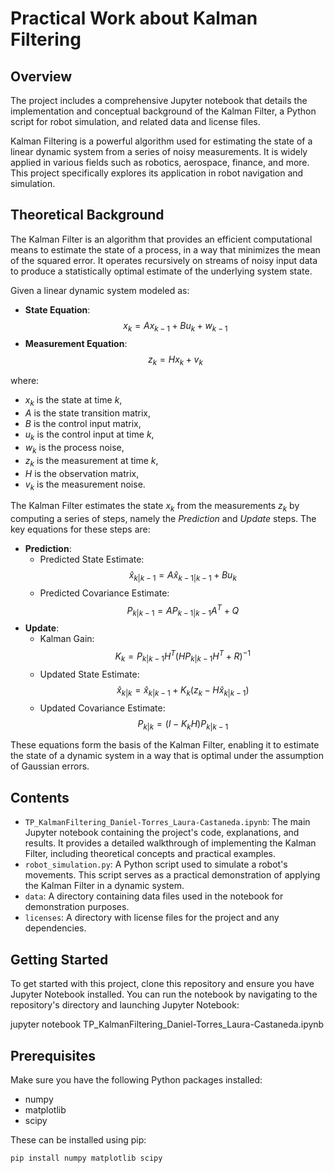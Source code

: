 # Practical Work about Kalman Filtering

## Overview
The project includes a comprehensive Jupyter notebook that details the implementation and conceptual background of the Kalman Filter, a Python script for robot simulation, and related data and license files.

Kalman Filtering is a powerful algorithm used for estimating the state of a linear dynamic system from a series of noisy measurements. It is widely applied in various fields such as robotics, aerospace, finance, and more. This project specifically explores its application in robot navigation and simulation.

## Theoretical Background
The Kalman Filter is an algorithm that provides an efficient computational means to estimate the state of a process, in a way that minimizes the mean of the squared error. It operates recursively on streams of noisy input data to produce a statistically optimal estimate of the underlying system state.

Given a linear dynamic system modeled as:

- **State Equation**: $$x_{k} = Ax_{k-1} + Bu_{k} + w_{k-1}$$
- **Measurement Equation**: $$z_{k} = Hx_{k} + v_{k}$$

where:
- $x_k$ is the state at time $k$,
- $A$ is the state transition matrix,
- $B$ is the control input matrix,
- $u_k$ is the control input at time $k$,
- $w_k$ is the process noise,
- $z_k$ is the measurement at time $k$,
- $H$ is the observation matrix,
- $v_k$ is the measurement noise.

The Kalman Filter estimates the state $x_k$ from the measurements $z_k$ by computing a series of steps, namely the *Prediction* and *Update* steps. The key equations for these steps are:

- **Prediction**:
    - Predicted State Estimate: $$\hat{x} _ {k|k-1} = A\hat{x} _ {k-1|k-1} + Bu_{k}$$
    - Predicted Covariance Estimate: $$P_{k|k-1} = AP_{k-1|k-1}A^T + Q$$
- **Update**:
    - Kalman Gain: $$K_k = P_{k|k-1}H^T(HP_{k|k-1}H^T + R)^{-1}$$
    - Updated State Estimate: $$\hat{x}_ {k|k} = \hat{x}_ {k|k-1} + K_k(z_k - H\hat{x}_{k|k-1})$$
    - Updated Covariance Estimate: $$P_{k|k} = (I - K_kH)P_{k|k-1}$$

These equations form the basis of the Kalman Filter, enabling it to estimate the state of a dynamic system in a way that is optimal under the assumption of Gaussian errors.

## Contents
- `TP_KalmanFiltering_Daniel-Torres_Laura-Castaneda.ipynb`: The main Jupyter notebook containing the project's code, explanations, and results. It provides a detailed walkthrough of implementing the Kalman Filter, including theoretical concepts and practical examples.
- `robot_simulation.py`: A Python script used to simulate a robot's movements. This script serves as a practical demonstration of applying the Kalman Filter in a dynamic system.
- `data`: A directory containing data files used in the notebook for demonstration purposes.
- `licenses`: A directory with license files for the project and any dependencies.

## Getting Started
To get started with this project, clone this repository and ensure you have Jupyter Notebook installed. You can run the notebook by navigating to the repository's directory and launching Jupyter Notebook:

jupyter notebook TP_KalmanFiltering_Daniel-Torres_Laura-Castaneda.ipynb

## Prerequisites
Make sure you have the following Python packages installed:
- numpy
- matplotlib
- scipy

These can be installed using pip:

`pip install numpy matplotlib scipy`
